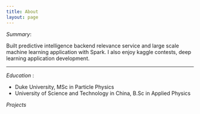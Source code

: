 ```yaml
---
title: About
layout: page
---
```


*Summary*: 

Built predictive intelligence backend relevance service and large scale machine learning application with Spark. I also enjoy kaggle contests, deep learning application development.

-------------

*Education* : 

* Duke University, MSc in Particle Physics 
* University of Science and Technology in China, B.Sc in Applied Physics 

*Projects*
